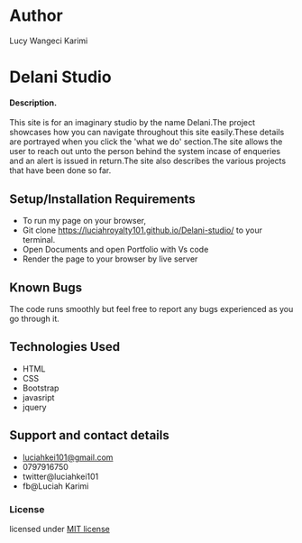 # Author
Lucy Wangeci Karimi
# Delani Studio
#### Description.
This site is for an imaginary studio by the name Delani.The project showcases how you can navigate throughout this site easily.These details are portrayed when you click the 'what we do' section.The site allows the user to reach out unto the person behind the system incase of enqueries and an alert is issued in return.The site also describes the various projects that have been done so far.
## Setup/Installation Requirements
* To run my page on your browser,
* Git clone https://luciahroyalty101.github.io/Delani-studio/ to your terminal.
* Open Documents and open Portfolio with Vs code
* Render the page to your browser by live server
## Known Bugs
  The code runs smoothly but feel free to report any bugs experienced as you go through it.
## Technologies Used
* HTML
* CSS
* Bootstrap
* javasript
* jquery
## Support and contact details
* luciahkei101@gmail.com
* 0797916750
* twitter@luciahkei101
* fb@Luciah Karimi
### License
 licensed under [MIT license](LICENSE)